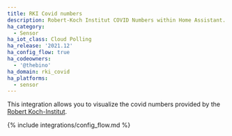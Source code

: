 ```yaml
---
title: RKI Covid numbers
description: Robert-Koch Institut COVID Numbers within Home Assistant.
ha_category:
  - Sensor
ha_iot_class: Cloud Polling
ha_release: '2021.12'
ha_config_flow: true
ha_codeowners:
  - '@thebino'
ha_domain: rki_covid
ha_platforms:
  - sensor
---
```


This integration allows you to visualize the covid numbers provided by the [Robert Koch-Institut](https://www.rki.de).

{% include integrations/config_flow.md %}
